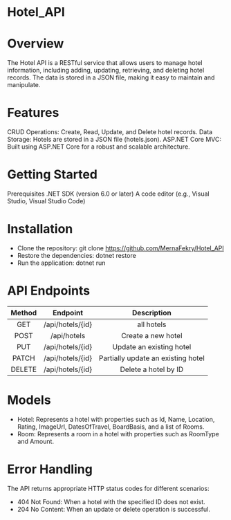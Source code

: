 # Hotel_API

# Overview
The Hotel API is a RESTful service that allows users to manage hotel information, including adding, updating, retrieving, and deleting hotel records. The data is stored in a JSON file, making it easy to maintain and manipulate.

# Features
CRUD Operations: Create, Read, Update, and Delete hotel records.
Data Storage: Hotels are stored in a JSON file (hotels.json).
ASP.NET Core MVC: Built using ASP.NET Core for a robust and scalable architecture.

# Getting Started
Prerequisites
.NET SDK (version 6.0 or later)
A code editor (e.g., Visual Studio, Visual Studio Code)

# Installation
* Clone the repository: git clone https://github.com/MernaFekry/Hotel_API
* Restore the dependencies: dotnet restore
* Run the application: dotnet run

# API Endpoints
| Method | Endpoint | Description |
|     :---:    |     :---:         |     :---:                          |
|      GET     | /api/hotels/{id}  | all hotels                         |
|      POST    | /api/hotels       | Create a new hotel                 |
|      PUT     | /api/hotels/{id}  | Update an existing hotel           |
|      PATCH   | /api/hotels/{id}  | Partially update an existing hotel |
|      DELETE  | /api/hotels/{id}  | Delete a hotel by ID               |

# Models
* Hotel: Represents a hotel with properties such as Id, Name, Location, Rating, ImageUrl, DatesOfTravel, BoardBasis, and a list of Rooms.
* Room: Represents a room in a hotel with properties such as RoomType and Amount.

# Error Handling
The API returns appropriate HTTP status codes for different scenarios:
* 404 Not Found: When a hotel with the specified ID does not exist.
* 204 No Content: When an update or delete operation is successful.
